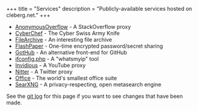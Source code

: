 +++
title = "Services"
description = "Publicly-available services hosted on cleberg.net."
+++

- [AnonymousOverflow](https://ao.cleberg.net) - A StackOverflow proxy
- [CyberChef](https://cyberchef.cleberg.net) - The Cyber Swiss Army Knife
- [FileArchive](https://files.cleberg.net) - An interesting file archive
- [FlashPaper](https://paste.cleberg.net) - One-time encrypted password/secret sharing
- [GotHub](https://gh.cleberg.net) - An alternative front-end for GitHub
- [ifconfig.php](https://ip.cleberg.net) - A \"whatsmyip\" tool
- [Invidious](https://invidious.cleberg.net) - A YouTube proxy
- [Nitter](https://nitter.cleberg.net) - A Twitter proxy
- [Office](https://office.cleberg.net) - The world\'s smallest office suite
- [SearXNG](https://search.cleberg.net) - A privacy-respecting, open metasearch engine

See the [git log](https://git.sr.ht/~cyborg/cleberg.net/log/main/item/content/services/index.md) for this page if you want to see changes that have been made.
